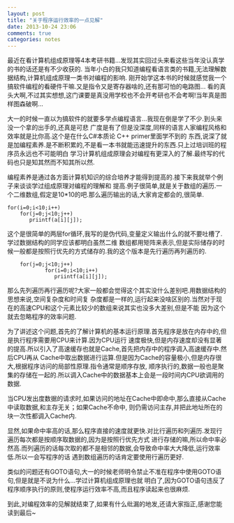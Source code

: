 ```yaml
---
layout: post
title: "关于程序运行效率的一点见解"
date: 2013-10-24 23:06
comments: true
categories: notes
---
```


   最近在看计算机组成原理等4本考研书籍...发现其实回过头来看这些当年没认真学的书的话还是有不少收获的.
当年小白的我只知道编程看语言类的书籍,无法理解数据结构,计算机组成原理一类书对编程的影响.
刚开始学这本书的时候就感觉我一个搞软件编程的看硬件干嘛.又是指令又是寄存器啥的,还有那可怕的电路图...
看的真头大啊,不过其实想想,这门课要是真没用学校也不会开考研也不会考啊!当年真是图样图森破啊...

   大一的时候一直以为搞软件的就要多学点编程语言...我现在倒是学了不少.到头来没一个拿的出手的,还真是可悲
广度是有了但是没深度,同样的语言人家编程风格和效率就是比你高.这个是在什么C#本质论 C++ primer里面学不到的
东西,说深了就是加编程素养.是不断积累的,不是看一本书就能迅速提升的东西.只上过培训班的程序员永远也不可能明白
学习计算机组成原理会对编程有更深入的了解.最终写的代码也只是知其然而不知其所以然.

   编程素养是通过各方面计算机知识的综合培养才能得到提高的.接下来我就举个例子来谈谈学过组成原理对编程的理解和
提高.例子很简单,就是关于数组的遍历.一个二维数组,假定是10*10的吧.那么遍历输出的话,大家肯定都会的,很简单.

	for(i=0;i<10;i++)
		for(j=0;j<10;j++)
		   priintf(a[i][j]);

   这个是很简单的两层for循环,我写的是伪代码,变量定义输出什么的就不要吐槽了.学过数据结构的同学应该都明白虽然二维
数组都用矩阵来表示,但是实际储存的时候一般都是按照行优先的方式储存的.我的这个版本是先行遍历再列遍历的.

		for(j=0;j<10;j++)
				for(i=0;i<10;i++)
				   priintf(a[i][j]);
  
   那么先列遍历再行遍历呢?大家一般都会觉得这个其实没什么差别吧.用数据结构的思想来说,空间复杂度和时间复
杂度都是一样的,运行起来没啥区别的.当然对于现在的高速CPU和这个元素比较少的数组来说其实也没多大差别,但是不能
因为这个就去忽略程序的效率问题.

   为了讲述这个问题,首先的了解计算机的基本运行原理.首先程序是放在内存中的,但是执行程序需要用CPU来计算.因为CPU运行
速度极快,但是内存速度却没有显著的提高.所以引入了高速缓存也就是Cache,首先把内存中的程序调入高速缓存中.然后CPU再从
Cache中取出数据进行运算.但是因为Cache的容量极小,但是内存很大,根据程序访问的局部性原理.指令通常是顺序存放,
顺序执行的,数据一般也是聚集的存储在一起的.所以调入Cache中的数据基本上会是一段时间内CPU欲调用的数据.

   当CPU发出度数据的请求时,如果访问的地址在Cache中即命中,那么直接从Cache中读取数据,和主存无关；如果Cache不命中,
则仍需访问主存,并把此地址所在的块一次性都调入Cache内.

   显然,如果命中率高的话,那么程序直接的速度就更快.对比行遍历和列遍历.发现行遍历每次都是按顺序取数据的,因为是按照行优先方式
进行存储的嘛,所以命中率必然高.而列遍历的话每次取的都不是相邻的数据,会导致命中率大大降低,运行效率低.所以一会写程序的话
遇到数组遍历的话肯定要使用行遍历更好.

   类似的问题还有GOTO语句,大一的时候老师明令禁止不准在程序中使用GOTO语句,但是就是不说为什么...学过计算机组成原理也就
明白了,因为GOTO语句违反了程序顺序执行的原则,使程序运行效率不高,而且程序读起来也很麻烦.

   到此,对编程效率的见解就结束了,如果有什么纰漏的地发,还请大家指正,感谢您能读到最后~
